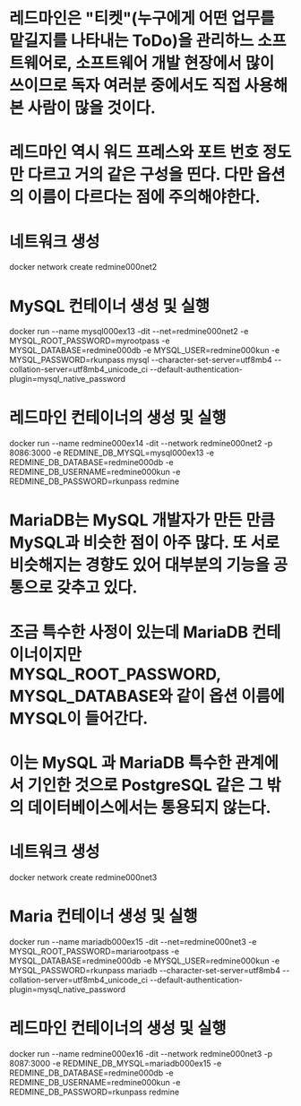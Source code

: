 <!-- 레드마인 및 MariaDB 컨테이너를 대상으로 연습하자 -->
# 레드마인은 "티켓"(누구에게 어떤 업무를 맡길지를 나타내는 ToDo)을 관리하느 소프트웨어로, 소프트웨어 개발 현장에서 많이 쓰이므로 독자 여러분 중에서도 직접 사용해 본 사람이 많을 것이다.
# 레드마인 역시 워드 프레스와 포트 번호 정도만 다르고 거의 같은 구성을 띤다. 다만 옵션의 이름이 다르다는 점에 주의해야한다.

<!-- 첫번째 : 레드마인 및 MySQL 컨테이너 생성 -->
# 네트워크 생성
docker network create redmine000net2

# MySQL 컨테이너 생성 및 실행
docker run --name mysql000ex13 -dit --net=redmine000net2 -e MYSQL_ROOT_PASSWORD=myrootpass -e MYSQL_DATABASE=redmine000db -e MYSQL_USER=redmine000kun -e MYSQL_PASSWORD=rkunpass mysql --character-set-server=utf8mb4 --collation-server=utf8mb4_unicode_ci --default-authentication-plugin=mysql_native_password

# 레드마인 컨테이너의 생성 및 실행
docker run --name redmine000ex14 -dit --network redmine000net2 -p 8086:3000 -e REDMINE_DB_MYSQL=mysql000ex13 -e REDMINE_DB_DATABASE=redmine000db -e REDMINE_DB_USERNAME=redmine000kun -e REDMINE_DB_PASSWORD=rkunpass redmine

<!-- 레드마인 및 MariaDB 컨테이너 만들기 -->
# MariaDB는 MySQL 개발자가 만든 만큼 MySQL과 비슷한 점이 아주 많다. 또 서로 비슷해지는 경향도 있어 대부분의 기능을 공통으로 갖추고 있다.
# 조금 특수한 사정이 있는데 MariaDB 컨테이너이지만 MYSQL_ROOT_PASSWORD, MYSQL_DATABASE와 같이 옵션 이름에 MYSQL이 들어간다.
# 이는 MySQL 과 MariaDB 특수한 관계에서 기인한 것으로 PostgreSQL 같은 그 밖의 데이터베이스에서는 통용되지 않는다.

<!-- 두번째 : 레드마인 및 MariaDB 컨테이너 생성 -->
# 네트워크 생성
docker network create redmine000net3

# Maria 컨테이너 생성 및 실행
docker run --name mariadb000ex15 -dit --net=redmine000net3 -e MYSQL_ROOT_PASSWORD=mariarootpass -e MYSQL_DATABASE=redmine000db -e MYSQL_USER=redmine000kun -e MYSQL_PASSWORD=rkunpass mariadb --character-set-server=utf8mb4 --collation-server=utf8mb4_unicode_ci --default-authentication-plugin=mysql_native_password

# 레드마인 컨테이너의 생성 및 실행
docker run --name redmine000ex16 -dit --network redmine000net3 -p 8087:3000 -e REDMINE_DB_MYSQL=mariadb000ex15 -e REDMINE_DB_DATABASE=redmine000db -e REDMINE_DB_USERNAME=redmine000kun -e REDMINE_DB_PASSWORD=rkunpass redmine